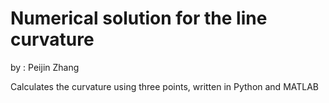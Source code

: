 # Numerical solution for the line curvature

by : Peijin Zhang

Calculates the curvature using three points, written in Python and MATLAB

